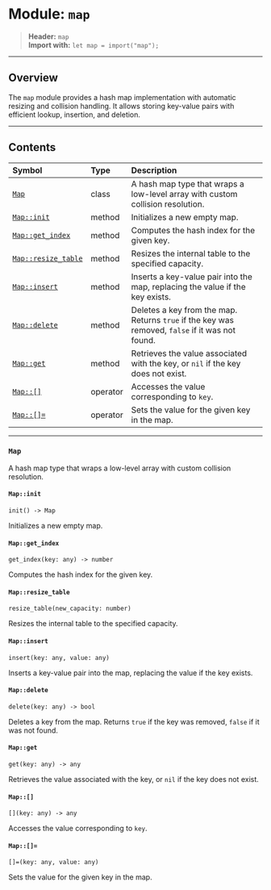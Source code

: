 # Module: `map`

> **Header:** `map`  
> **Import with:** `let map = import("map");`

---

## Overview

The `map` module provides a hash map implementation with automatic resizing
and collision handling. It allows storing key-value pairs with efficient
lookup, insertion, and deletion.

---

## Contents

| Symbol | Type | Description |
|:--------|:------|:-------------|
| [`Map`](#map) | class | A hash map type that wraps a low-level array with custom collision resolution. |
| [`Map::init`](#mapinit) | method | Initializes a new empty map. |
| [`Map::get_index`](#mapget_index) | method | Computes the hash index for the given key. |
| [`Map::resize_table`](#mapresize_table) | method | Resizes the internal table to the specified capacity. |
| [`Map::insert`](#mapinsert) | method | Inserts a key-value pair into the map, replacing the value if the key exists. |
| [`Map::delete`](#mapdelete) | method | Deletes a key from the map. Returns `true` if the key was removed, `false` if it was not found. |
| [`Map::get`](#mapget) | method | Retrieves the value associated with the key, or `nil` if the key does not exist. |
| [`Map::[]`](#map) | operator | Accesses the value corresponding to `key`. |
| [`Map::[]=`](#map) | operator | Sets the value for the given key in the map. |

---

### `Map` <a name="map"></a>

A hash map type that wraps a low-level array with custom collision resolution.

#### `Map::init` <a name="mapinit"></a>

```xylia
init() -> Map
```

Initializes a new empty map.

#### `Map::get_index` <a name="mapget_index"></a>

```xylia
get_index(key: any) -> number
```

Computes the hash index for the given key.

#### `Map::resize_table` <a name="mapresize_table"></a>

```xylia
resize_table(new_capacity: number)
```

Resizes the internal table to the specified capacity.

#### `Map::insert` <a name="mapinsert"></a>

```xylia
insert(key: any, value: any)
```

Inserts a key-value pair into the map, replacing the value if the key exists.

#### `Map::delete` <a name="mapdelete"></a>

```xylia
delete(key: any) -> bool
```

Deletes a key from the map. Returns `true` if the key was removed, `false` if it was not found.

#### `Map::get` <a name="mapget"></a>

```xylia
get(key: any) -> any
```

Retrieves the value associated with the key, or `nil` if the key does not exist.

#### `Map::[]` <a name="map"></a>

```xylia
[](key: any) -> any
```

Accesses the value corresponding to `key`.

#### `Map::[]=` <a name="map"></a>

```xylia
[]=(key: any, value: any)
```

Sets the value for the given key in the map.

